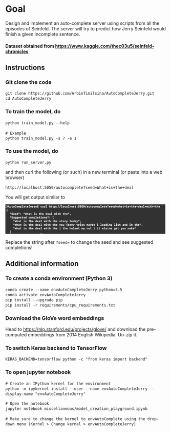# Goal
Design and implement  an auto-complete server using scripts from all the episodes of Seinfeld. The server will try to predict how Jerry Seinfeld would finish a given incomplete sentence.

#### Dataset obtained from https://www.kaggle.com/thec03u5/seinfeld-chronicles

## Instructions

### Git clone the code
```
git clone https://github.com/ArbinTimilsina/AutoCompleteJerry.git
cd AutoCompleteJerry
```

### To train the model, do
```
python train_model.py --help

# Example
python train_model.py -s 7 -e 1
``` 

### To use the model, do
```
python run_server.py
```
and then curl the following (or such) in a new terminal (or paste into a web browser)
```
http://localhost:5050/autocomplete?seed=What+is+the+deal
```

You will get output similar to 

<img src="plots/output.png" style="width: 500px;"/>

Replace the string after ```?seed=``` to change the seed and see suggested completions!


## Additional information

### To create a conda environment (Python 3)
```
conda create --name envAutoCompleteJerry python=3.5
conda activate envAutoCompleteJerry
pip install --upgrade pip
pip install -r requirements/cpu_requirements.txt
```

### Download the GloVe word embeddings
Head to https://nlp.stanford.edu/projects/glove/ and download the pre-computed embeddings from 2014 English Wikipedia. Un-zip it.

### To switch Keras backend to TensorFlow
```
KERAS_BACKEND=tensorflow python -c "from keras import backend"
```

### To open jupyter notebook

```
# Create an IPython kernel for the environment
python -m ipykernel install --user --name envAutoCompleteJerry --display-name "envAutoCompleteJerry"
```

```
# Open the notebook
jupyter notebook miscellaneous/model_creation_playground.ipynb

# Make sure to change the kernel to envAutoComplete using the drop-down menu (Kernel > Change kernel > envAutoCompleteJerry)
```

